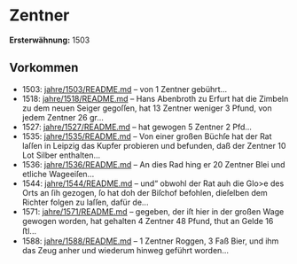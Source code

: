 # Zentner

**Ersterwähnung:** 1503

## Vorkommen
- 1503: [jahre/1503/README.md](../jahre/1503/README.md) – von 1 Zentner gebührt...
- 1518: [jahre/1518/README.md](../jahre/1518/README.md) – Hans Abenbroth zu Erfurt hat die Zimbeln zu dem
neuen Seiger gegoſſen, hat 13 Zentner weniger 3 Pfund,
von jedem Zentner 26 gr...
- 1527: [jahre/1527/README.md](../jahre/1527/README.md) – hat gewogen 5 Zentner 2 Pfd...
- 1535: [jahre/1535/README.md](../jahre/1535/README.md) – Von einer großen Büchſe hat der Rat laſſen in Leipzig
das Kupfer probieren und befunden, daß der Zentner
10 Lot Silber enthalten...
- 1536: [jahre/1536/README.md](../jahre/1536/README.md) – An dies
Rad hing er 20 Zentner Blei und etliche Wageeiſen...
- 1544: [jahre/1544/README.md](../jahre/1544/README.md) – und“ obwohl der Rat auh die Glo>e des
Orts an ſih gezogen, ſo hat doh der Biſchof befohlen,
dieſelben dem Richter folgen zu laſſen, dafür de...
- 1571: [jahre/1571/README.md](../jahre/1571/README.md) – gegeben,
der iſt hier in der großen Wage gewogen worden, hat
gehalten 4 Zentner 48 Pfund, thut an Gelde 16 ﬅl...
- 1588: [jahre/1588/README.md](../jahre/1588/README.md) – 1 Zentner Roggen, 3 Faß Bier, und ihm das
Zeug anher und wiederum hinweg geführt worden...
